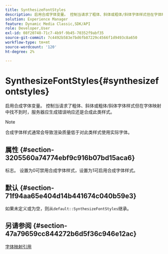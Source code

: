```yaml
---
title: SynthesizeFontStyles
description: 启用合成字体变量。 控制当请求了粗体、斜体或粗体/斜体字体样式但在字体映射中找不到时，服务器应生成错误响应还是合成此类样式。
solution: Experience Manager
feature: Dynamic Media Classic,SDK/API
role: Developer,User
exl-id: 08f20748-71c7-4b9f-9b45-70352f9abf35
source-git-commit: 7c4492b583e7bd6fb87229c4566f1d9493c8a650
workflow-type: tm+mt
source-wordcount: '120'
ht-degree: 2%

---
```


# SynthesizeFontStyles{#synthesizefontstyles}

启用合成字体变量。 控制当请求了粗体、斜体或粗体/斜体字体样式但在字体映射中找不到时，服务器应生成错误响应还是合成此类样式。

>[!NOTE]
>
>合成字体样式通常会导致渲染质量低于对此类样式使用实际字体。

## 属性 {#section-3205560a74774ebf9c916b07bd15aca6}

标志。 设置为0可禁用合成字体样式，设置为1可启用合成字体样式。

## 默认 {#section-71f94aa65e404d14b441674c040b59e3}

如果未定义或为空，则从`default::SynthesizeFontStyles`继承。

## 另请参阅 {#section-47a79659cc844272b6d5f36c946e12ac}

[字体映射引用](../../../../../is-api/image-catalog/image-serving-api-ref/c-image-catalog-reference/c-font-map-reference/c-font-map-reference.md#concept-f81f319d03c646c5a8ef87b3277dd37d)
